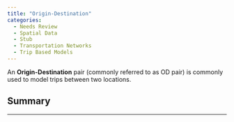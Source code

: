```yaml
---
title: "Origin-Destination"
categories:
  - Needs Review
  - Spatial Data
  - Stub
  - Transportation Networks
  - Trip Based Models
---
```


An **Origin-Destination** pair (commonly referred to as OD pair) is commonly used to model trips between two locations.

Summary
-------

------------------------------------------------------------------------

